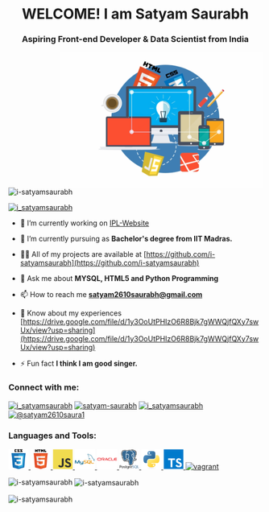 <h1 align="center">WELCOME! I am Satyam Saurabh</h1>
<h3 align="center">Aspiring Front-end Developer & Data Scientist from India</h3>

<img align="right" alt="Coding" width="400" src="github pic 1.png">

<p align="left"> <img src="https://komarev.com/ghpvc/?username=i-satyamsaurabh&label=Profile%20views&color=0e75b6&style=flat" alt="i-satyamsaurabh" /> </p>

<p align="left"> <a href="https://twitter.com/i_satyamsaurabh" target="blank"><img src="https://img.shields.io/twitter/follow/i_satyamsaurabh?logo=twitter&style=for-the-badge" alt="i_satyamsaurabh" /></a> </p>

- 🔭 I’m currently working on [IPL-Website](https://github.com/i-satyamsaurabh/IPL-Webpage)

- 🌱 I’m currently pursuing as **Bachelor's degree from IIT Madras.**

- 👨‍💻 All of my projects are available at [https://github.com/i-satyamsaurabh](https://github.com/i-satyamsaurabh)

- 💬 Ask me about **MYSQL, HTML5 and Python Programming**

- 📫 How to reach me **satyam2610saurabh@gmail.com**

- 📄 Know about my experiences [https://drive.google.com/file/d/1y3OoUtPHIzO6R8Bjk7gWWQjfQXy7swUx/view?usp=sharing](https://drive.google.com/file/d/1y3OoUtPHIzO6R8Bjk7gWWQjfQXy7swUx/view?usp=sharing)

- ⚡ Fun fact **I think I am good singer.**

<h3 align="left">Connect with me:</h3>
<p align="left">
<a href="https://twitter.com/i_satyamsaurabh" target="blank"><img align="center" src="https://raw.githubusercontent.com/rahuldkjain/github-profile-readme-generator/master/src/images/icons/Social/twitter.svg" alt="i_satyamsaurabh" height="30" width="40" /></a>
<a href="https://linkedin.com/in/satyam-saurabh" target="blank"><img align="center" src="https://raw.githubusercontent.com/rahuldkjain/github-profile-readme-generator/master/src/images/icons/Social/linked-in-alt.svg" alt="satyam-saurabh" height="30" width="40" /></a>
<a href="https://instagram.com/i_satyamsaurabh" target="blank"><img align="center" src="https://raw.githubusercontent.com/rahuldkjain/github-profile-readme-generator/master/src/images/icons/Social/instagram.svg" alt="i_satyamsaurabh" height="30" width="40" /></a>
<a href="https://www.hackerrank.com/@satyam2610saura1" target="blank"><img align="center" src="https://raw.githubusercontent.com/rahuldkjain/github-profile-readme-generator/master/src/images/icons/Social/hackerrank.svg" alt="@satyam2610saura1" height="30" width="40" /></a>
</p>

<h3 align="left">Languages and Tools:</h3>
<p align="left"> <a href="https://www.w3schools.com/css/" target="_blank" rel="noreferrer"> <img src="https://raw.githubusercontent.com/devicons/devicon/master/icons/css3/css3-original-wordmark.svg" alt="css3" width="40" height="40"/> </a> <a href="https://www.w3.org/html/" target="_blank" rel="noreferrer"> <img src="https://raw.githubusercontent.com/devicons/devicon/master/icons/html5/html5-original-wordmark.svg" alt="html5" width="40" height="40"/> </a> <a href="https://developer.mozilla.org/en-US/docs/Web/JavaScript" target="_blank" rel="noreferrer"> <img src="https://raw.githubusercontent.com/devicons/devicon/master/icons/javascript/javascript-original.svg" alt="javascript" width="40" height="40"/> </a> <a href="https://www.mysql.com/" target="_blank" rel="noreferrer"> <img src="https://raw.githubusercontent.com/devicons/devicon/master/icons/mysql/mysql-original-wordmark.svg" alt="mysql" width="40" height="40"/> </a> <a href="https://www.oracle.com/" target="_blank" rel="noreferrer"> <img src="https://raw.githubusercontent.com/devicons/devicon/master/icons/oracle/oracle-original.svg" alt="oracle" width="40" height="40"/> </a> <a href="https://www.postgresql.org" target="_blank" rel="noreferrer"> <img src="https://raw.githubusercontent.com/devicons/devicon/master/icons/postgresql/postgresql-original-wordmark.svg" alt="postgresql" width="40" height="40"/> </a> <a href="https://www.python.org" target="_blank" rel="noreferrer"> <img src="https://raw.githubusercontent.com/devicons/devicon/master/icons/python/python-original.svg" alt="python" width="40" height="40"/> </a> <a href="https://www.typescriptlang.org/" target="_blank" rel="noreferrer"> <img src="https://raw.githubusercontent.com/devicons/devicon/master/icons/typescript/typescript-original.svg" alt="typescript" width="40" height="40"/> </a> <a href="https://www.vagrantup.com/" target="_blank" rel="noreferrer"> <img src="https://www.vectorlogo.zone/logos/vagrantup/vagrantup-icon.svg" alt="vagrant" width="40" height="40"/> </a> </p>

<p><img align="left" src="https://github-readme-stats.vercel.app/api/top-langs?username=i-satyamsaurabh&show_icons=true&locale=en&layout=compact" alt="i-satyamsaurabh" /></p>

<p>&nbsp;<img align="center" src="https://github-readme-stats.vercel.app/api?username=i-satyamsaurabh&show_icons=true&locale=en" alt="i-satyamsaurabh" /></p>

<p><img align="center" src="https://github-readme-streak-stats.herokuapp.com/?user=i-satyamsaurabh&" alt="i-satyamsaurabh" /></p>

